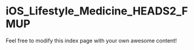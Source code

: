 # iOS_Lifestyle_Medicine_HEADS2_FMUP

Feel free to modify this index page with your own awesome content!